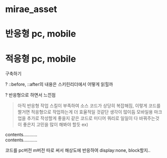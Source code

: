 # mirae_asset

# 반응형 pc, mobile
# 적응형 pc, mobile

구축하기


? ::before, ::after의 내용은 스키린리더에서 어떻게 읽힐까

? 반응형으로 하면서 느낀점


> 아직 반응형 작업 스킬이 부족하여 소스 코드가 상당히 복잡해짐, 이렇게 코드를 짤거면 적응형으로 작업하는게 더 효율적일 것같단 생각이 많이듬
> 모바일용 마크업을 추가로 작성할게 좋을지 같은 코드로 미디어 쿼리로 일일이 다 바꿔주는것이 좋은지 고민을 많이 해봐야 할듯
ex)
<div class="pc-content">
  contents...........
</div>

<div class="m-content">
  contents...........
</div>

코드를 pc버전 m버전 따로 써서 해상도에 반응하여 display:none, block할지..